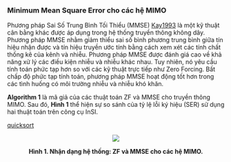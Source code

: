 ### Minimum Mean Square Error cho các hệ MIMO

Phương pháp Sai Số Trung Bình Tối Thiểu (MMSE) [Kay1993] là một kỹ thuật cân bằng khác được áp dụng trong hệ thống truyền thông không dây. Phương pháp MMSE nhằm giảm thiểu sai số bình phương trung bình giữa tín hiệu nhận được và tín hiệu truyền ước tính bằng cách xem xét các tính chất thống kê của kênh và nhiễu. Phương pháp MMSE được đánh giá cao về khả năng xử lý các điều kiện nhiễu và nhiễu khác nhau. Tuy nhiên, nó yêu cầu tính toán phức tạp hơn so với các kỹ thuật trực tiếp như Zero Forcing. Bất chấp độ phức tạp tính toán, phương pháp MMSE hoạt động tốt hơn trong các tình huống có môi trường nhiễu và nhiễu khó khăn.

**Algorithm 1** là mã giả của các thuật toán ZF và MMSE cho truyền thông MIMO. Sau đó, **Hình 1** thể hiện sự so sánh của tỷ lệ lỗi ký hiệu (SER) sử dụng hai thuật toán trên công cụ InSI.

[quicksort](../../../../pseudo/Algo_NB_ZF.md ':include :type=code algorithm')

<p style="text-align-last: center">
<img src="../../../assets/img/Outputs/InSI_Algo_NB_ZF.png">
</p>
<p style="text-align-last: center">
<b>
Hình 1. Nhận dạng hệ thống: ZF và MMSE cho các hệ MIMO.
</b>
</p>

[Kay1993]: https://dl.acm.org/doi/abs/10.5555/151045
[Ladaycia2017]: https://ieeexplore.ieee.org/abstract/document/7956173
[Garro2020]: https://ieeexplore.ieee.org/document/9040540
[Menni2012]: https://ieeexplore.ieee.org/abstract/document/6094230